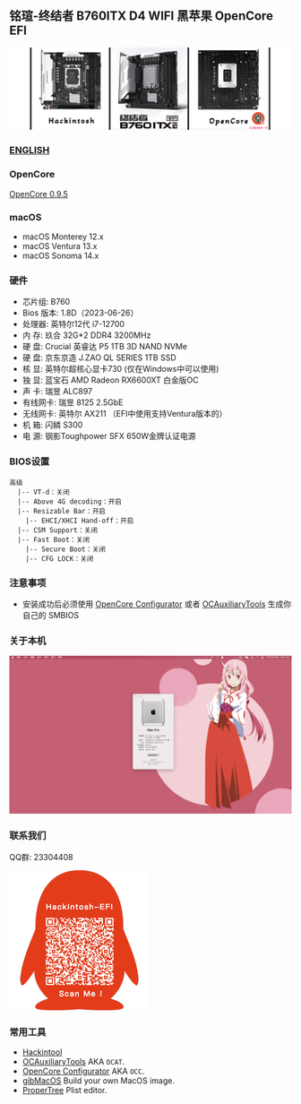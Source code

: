 ## 铭瑄-终结者 B760ITX D4 WIFI 黑苹果 OpenCore EFI

![image](ScreenShot/MS-B760I.png)

### [ENGLISH](https://github.com/hackintosh-club/JINGYUE-B760I-SNOW-DREAM-OpenCore)

### OpenCore

[OpenCore 0.9.5](https://github.com/acidanthera/OpenCorePkg)

### macOS

- macOS Monterey 12.x
- macOS Ventura  13.x 
- macOS Sonoma 14.x

### 硬件

- 芯片组: B760
- Bios 版本: 1.8D（2023-06-26）
- 处理器: 英特尔12代 i7-12700
- 内    存: 玖合 32G*2 DDR4 3200MHz
- 硬    盘: Crucial 英睿达 P5 1TB 3D NAND NVMe
- 硬    盘: 京东京造 J.ZAO QL SERIES 1TB SSD
- 核    显: 英特尔超核心显卡730 (仅在Windows中可以使用)
- 独    显: 蓝宝石 AMD Radeon RX6600XT 白金版OC
- 声    卡: 瑞昱 ALC897
- 有线网卡: 瑞昱 8125 2.5GbE
- 无线网卡: 英特尔 AX211 （EFI中使用支持Ventura版本的）
- 机    箱:  闪鳞 S300
- 电    源: 钢影Toughpower SFX 650W金牌认证电源

### BIOS设置

```
高级
  |-- VT-d：关闭
  |-- Above 4G decoding：开启
  |-- Resizable Bar：开启
	|-- EHCI/XHCI Hand-off：开启
  |-- CSM Support：关闭
  |-- Fast Boot：关闭
	|-- Secure Boot：关闭
	|-- CFG LOCK：关闭

```

### 注意事项

 - 安装成功后必须使用 [OpenCore Configurator](https://mackie100projects.altervista.org/opencore-configurator/) 或者 [OCAuxiliaryTools](https://github.com/ic005k/OCAuxiliaryTools) 生成你自己的 SMBIOS

### 关于本机

![image](ScreenShot/about.png)



### 联系我们

QQ群: 23304408

![image](ScreenShot/QRCode.png)



### 常用工具

- [Hackintool](https://github.com/headkaze/Hackintool) 
- [OCAuxiliaryTools](https://github.com/ic005k/OCAuxiliaryTools) AKA `OCAT`.
- [OpenCore Configurator](https://mackie100projects.altervista.org/opencore-configurator/) AKA `OCC`.
- [gibMacOS](https://github.com/corpnewt/gibMacOS) Build your own MacOS image.
- [ProperTree](https://github.com/corpnewt/ProperTree) Plist editor.